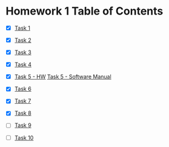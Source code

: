 # Homework 1 Table of Contents

- [x] [Task 1](https://github.com/bolanderc/math5610/blob/master/mach_prec.py)
- [x] [Task 2](https://github.com/bolanderc/math5610)
- [x] [Task 3](https://bolanderc.github.io/)
- [x] [Task 4](https://github.com/bolanderc/math5610/blob/master/Software%20Manual/_SWMToC.md)
- [x] [Task 5 - HW](https://github.com/bolanderc/math5610/blob/master/_HomeworkToC.md) [Task 5 - Software Manual](https://github.com/bolanderc/math5610/blob/master/Software%20Manual/_SWMToC.md)
- [x] [Task 6](./mach_prec.py) 
- [x] [Task 7](./HW1Task7Report.md)
- [x] [Task 8](./HW1Task8Report.md)
- [ ] [Task 9](https://bolanderc.github.io/)
- [ ] [Task 10](https://bolanderc.github.io/)

